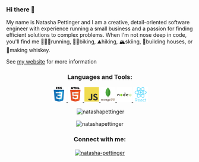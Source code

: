 ### Hi there 👋

My name is Natasha Pettinger and I am a creative, detail-oriented software engineer with experience running a small business and a passion for finding efficient solutions to complex problems. When I'm not nose deep in code, you'll find me 🏃🏻‍♀️running, 🚵‍♀️biking, ⛰hiking, 🏔skiing, 👷‍building houses, or 🥃making whiskey.

See [my website](https://npettinger.netlify.app/) for more information

<h3 align="center">Languages and Tools:</h3>
<p align="center"> <a href="https://www.w3schools.com/css/" target="_blank" rel="noreferrer"> <img src="https://raw.githubusercontent.com/devicons/devicon/master/icons/css3/css3-original-wordmark.svg" alt="css3" width="40" height="40"/> </a> <a href="https://www.w3.org/html/" target="_blank" rel="noreferrer"> <img src="https://raw.githubusercontent.com/devicons/devicon/master/icons/html5/html5-original-wordmark.svg" alt="html5" width="40" height="40"/> </a> <a href="https://developer.mozilla.org/en-US/docs/Web/JavaScript" target="_blank" rel="noreferrer"> <img src="https://raw.githubusercontent.com/devicons/devicon/master/icons/javascript/javascript-original.svg" alt="javascript" width="40" height="40"/> </a> <a href="https://www.mongodb.com/" target="_blank" rel="noreferrer"> <img src="https://raw.githubusercontent.com/devicons/devicon/master/icons/mongodb/mongodb-original-wordmark.svg" alt="mongodb" width="40" height="40"/> </a> <a href="https://nodejs.org" target="_blank" rel="noreferrer"> <img src="https://raw.githubusercontent.com/devicons/devicon/master/icons/nodejs/nodejs-original-wordmark.svg" alt="nodejs" width="40" height="40"/> </a> <a href="https://reactjs.org/" target="_blank" rel="noreferrer"> <img src="https://raw.githubusercontent.com/devicons/devicon/master/icons/react/react-original-wordmark.svg" alt="react" width="40" height="40"/> </a> </p>

<p align="center">&nbsp;<img align="center" src="https://github-readme-stats.vercel.app/api?username=natashapettinger&show_icons=true&locale=en&theme=cobalt" alt="natashapettinger" /></p>

<p align="center"><img align="center" src="https://github-readme-streak-stats.herokuapp.com/?user=natashapettinger&theme=cobalt" alt="natashapettinger" /></p>

<h3 align="center">Connect with me:</h3>
<p align="center">
<a href="https://linkedin.com/in/natasha-pettinger" target="blank"><img align="center" src="https://raw.githubusercontent.com/rahuldkjain/github-profile-readme-generator/master/src/images/icons/Social/linked-in-alt.svg" alt="natasha-pettinger" height="30" width="40" /></a>
</p>

<!--My name is Natasha Pettinger and I'm from Wyoming. I'm currently working at 100Devs and helping run my family distillery. You can find me on [LinkedIn](https://www.linkedin.com/in/natasha-pettinger/). -->

<!--
**NatashaPettinger/NatashaPettinger** is a ✨ _special_ ✨ repository because its `README.md` (this file) appears on your GitHub profile.

Here are some ideas to get you started:

- 🔭 I’m currently working on ...
- 🌱 I’m currently learning ...
- 👯 I’m looking to collaborate on ...
- 🤔 I’m looking for help with ...
- 💬 Ask me about ...
- 📫 How to reach me: ...
- 😄 Pronouns: She/Her


[![Natasha's GitHub stats](https://github-readme-stats.vercel.app/api?username=natashapettinger&theme=cobalt)](https://github.com/anuraghazra/github-readme-stats)


[![Top Langs](https://github-readme-stats.vercel.app/api/top-langs/?username=natashapettinger&layout=compact&theme=cobalt)](https://github.com/anuraghazra/github-readme-stats)
-->

